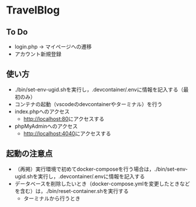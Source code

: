 # TravelBlog

## To Do

* login.php -> マイページへの遷移
* アカウント新規登録

## 使い方

* ./bin/set-env-ugid.shを実行し，.devcontainer/.envに情報を記入する（最初のみ）
* コンテナの起動（vscodeのdevcontainerやターミナル）を行う
* index.phpへのアクセス
  * [http://localhost:80](http://localhost:80)にアクセスする
* phpMyAdminへのアクセス
  * [http://localhost:4040](http://localhost:4040)にアクセスする

## 起動の注意点

* （再掲）実行環境で初めてdocker-composeを行う場合は，./bin/set-env-ugid.shを実行し，.devcontainer/.envに情報を記入する
* データベースを削除したいとき（docker-compose.ymlを変更したときなどを含む）は，./bin/reset-container.shを実行する
  * ターミナルから行うとき
